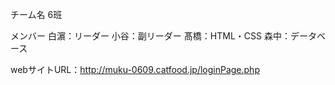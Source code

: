 チーム名
6班

メンバー
白濵：リーダー
小谷：副リーダー
髙橋：HTML・CSS
森中：データベース


webサイトURL：http://muku-0609.catfood.jp/loginPage.php